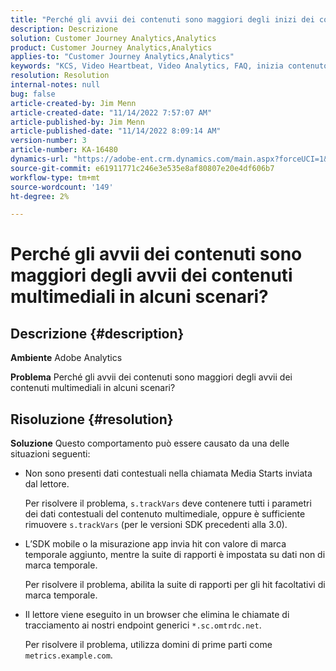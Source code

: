 ```yaml
---
title: "Perché gli avvii dei contenuti sono maggiori degli inizi dei contenuti multimediali in alcuni scenari?"
description: Descrizione
solution: Customer Journey Analytics,Analytics
product: Customer Journey Analytics,Analytics
applies-to: "Customer Journey Analytics,Analytics"
keywords: "KCS, Video Heartbeat, Video Analytics, FAQ, inizia contenuto, maggiore, avvii contenuti multimediali, Adobe Analytics"
resolution: Resolution
internal-notes: null
bug: false
article-created-by: Jim Menn
article-created-date: "11/14/2022 7:57:07 AM"
article-published-by: Jim Menn
article-published-date: "11/14/2022 8:09:14 AM"
version-number: 3
article-number: KA-16480
dynamics-url: "https://adobe-ent.crm.dynamics.com/main.aspx?forceUCI=1&pagetype=entityrecord&etn=knowledgearticle&id=f2f8c0e9-f163-ed11-9561-6045bd006b4b"
source-git-commit: e61911771c246e3e535e8af80807e20e4df606b7
workflow-type: tm+mt
source-wordcount: '149'
ht-degree: 2%

---
```


# Perché gli avvii dei contenuti sono maggiori degli avvii dei contenuti multimediali in alcuni scenari?

## Descrizione {#description}


<b>Ambiente</b>
Adobe Analytics

<b>Problema</b>
Perché gli avvii dei contenuti sono maggiori degli avvii dei contenuti multimediali in alcuni scenari?


## Risoluzione {#resolution}


<b>Soluzione</b>
Questo comportamento può essere causato da una delle situazioni seguenti:

- Non sono presenti dati contestuali nella chiamata Media Starts inviata dal lettore.

   Per risolvere il problema, `s.trackVars` deve contenere tutti i parametri dei dati contestuali del contenuto multimediale, oppure è sufficiente rimuovere `s.trackVars` (per le versioni SDK precedenti alla 3.0).
- L’SDK mobile o la misurazione app invia hit con valore di marca temporale aggiunto, mentre la suite di rapporti è impostata su dati non di marca temporale.

   Per risolvere il problema, abilita la suite di rapporti per gli hit facoltativi di marca temporale.
- Il lettore viene eseguito in un browser che elimina le chiamate di tracciamento ai nostri endpoint generici `*.sc.omtrdc.net`.

   Per risolvere il problema, utilizza domini di prime parti come `metrics.example.com`.

